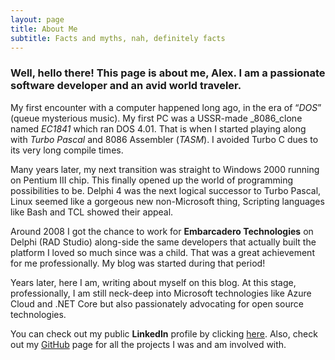 ```yaml
---
layout: page
title: About Me
subtitle: Facts and myths, nah, definitely facts
---
```


### Well, hello there! This page is about me, Alex. I am a passionate software developer and an avid world traveler.

My first encounter with a computer happened long ago, in the era of “_DOS_” (queue mysterious music). My first PC was a USSR-made  _8086_clone named  _EC1841_  which ran DOS 4.01. That is when I started playing along with  _Turbo Pascal_  and 8086 Assembler (_TASM_). I avoided Turbo C dues to its very long compile times.

Many years later, my next transition was straight to Windows 2000 running on Pentium III chip. This finally opened up the world of programming possibilities to be. Delphi 4 was the next logical successor to Turbo Pascal, Linux seemed like a gorgeous new non-Microsoft thing, Scripting languages like Bash and TCL showed their appeal.

Around 2008 I got the chance to work for  **Embarcadero Technologies**  on Delphi (RAD Studio) along-side the same developers that actually built the platform I loved so much since was a child. That was a great achievement for me professionally. My blog was started during that period!

Years later, here I am, writing about myself on this blog. At this stage, professionally, I am still neck-deep into Microsoft technologies like Azure Cloud and .NET Core but also passionately advocating for open source technologies.

You can check out my public  **LinkedIn**  profile by clicking  [here](http://www.linkedin.com/in/ciobanua). Also, check out my [GitHub](https://github.com/pavkam) page for all the projects I was and am involved with.
